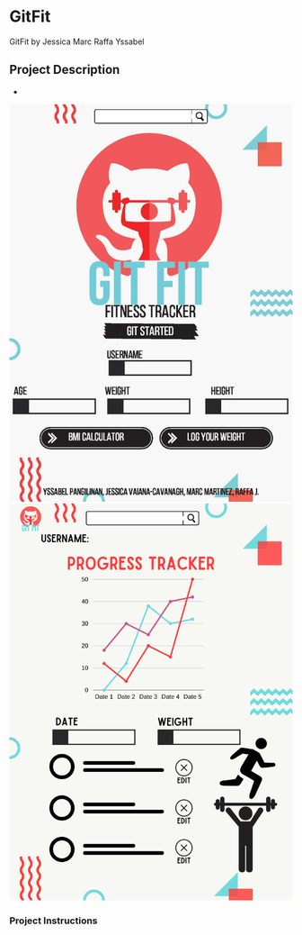 # GitFit
GitFit by Jessica Marc Raffa Yssabel

## Project Description
* 
![alt text](https://github.com/JessYRaMa/GitFit/blob/master/GitFit_Page_1.jpg?raw=true)
![alt text](https://github.com/JessYRaMa/GitFit/blob/master/GitFit_Page_2.jpg?raw=true)


### Project Instructions